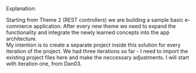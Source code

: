 Explanation:

Starting from Theme 2 (REST controllers) we are building a sample basic e-commerce application. After every new theme we need to expand the functionality and integrate the newly learned concepts into the app architecture.  
My intention is to create a separate project inside this solution for every iteration of the project. We had three iterations so far - I need to import the existing project files here and make the neccessary adjustments. I will start with iteration one, from Dan03.  

